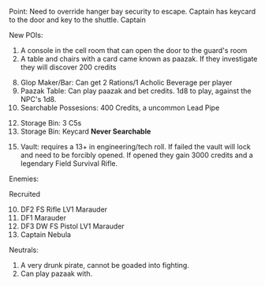 Point: Need to override hanger bay security to escape. Captain has keycard to the door and key to the shuttle. Captain

New POIs:
1. A console in the cell room that can open the door to the guard's room
2. A table and chairs with a card came known as paazak. If they investigate they will discover 200 credits
<!-- 3. Lockers containing the prisoner's artifacts -->
<!-- 4. Storage Bin: 200 Credits -->
<!-- 5. Storage Bin: Switch Blade -->
<!-- 6. Storage Bin: 3 Acholic Beverages -->
<!-- 7. Storage Bin: Field Survival Pistol -->
8. Glop Maker/Bar: Can get 2 Rations/1 Acholic Beverage per player
9. Paazak Table: Can play paazak and bet credits. 1d8 to play, against the NPC's 1d8.
10. Searchable Possesions: 400 Credits, a uncommon Lead Pipe
<!-- 11. Abanoned Paazak Table: 75 Credits -->
12. Storage Bin: 3 C5s
13. Storage Bin: Keycard **Never Searchable** 
<!-- 14. Storage Bin: Field Survival Shotgun -->
15. Vault: requires a 13+ in engineering/tech roll. If failed the vault will lock and need to be forcibly opened. If opened they gain 3000 credits and a legendary Field Survival Rifle.

Enemies:
<!-- 1. Three Marauders: 2 Unarmed, 1 Pistol --> Recruited
<!-- 2. Shock Stick Marauder -->
<!-- 3. Switch Blade Marauder -->
<!-- 4. Unarmed Marauder -->
<!-- 5. DF2 FS Shotgun LV1 Marauder -->
<!-- 6. DF2 Baseball Bat LV1 Marauder -->
<!-- 7. DF2 FS Shotgun LV1 Marauder -->
<!-- 8. DF3 DW FS Pistol LV1 Marauder -->
<!-- 9. Lead Pipe Marauder -->
10. DF2 FS Rifle LV1 Marauder
11. DF1 Marauder
12. DF3 DW FS Pistol LV1 Marauder
13. Captain Nebula
<!-- 14. 3 Marauders:  -->
<!-- DF3 DW FS Pistol LV1 Marauder
DF1 Shock Stick LV1 Marauder
DF1 Shock Stick LV1 Marauder -->

Neutrals:
1. A very drunk pirate, cannot be goaded into fighting.
4. Can play pazaak with.